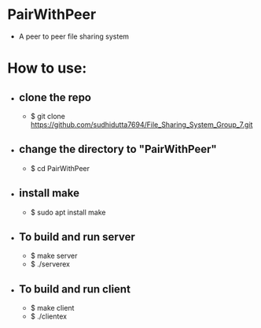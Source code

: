 # PairWithPeer
- A peer to peer file sharing system

# How to use:
- ## clone the repo
    - $ git clone https://github.com/sudhidutta7694/File_Sharing_System_Group_7.git
- ## change the directory to "PairWithPeer"
    - $ cd PairWithPeer
- ## install make
    - $ sudo apt install make

- ## To build and run server
    - $ make server
    - $ ./serverex

- ## To build and run client 
    - $ make client
    - $ ./clientex